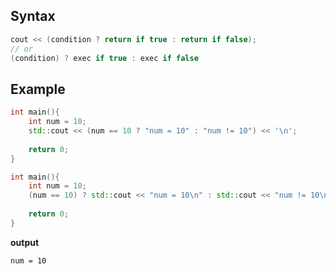 ## Syntax
```cpp
cout << (condition ? return if true : return if false);
// or 
(condition) ? exec if true : exec if false
```

## Example
```cpp
int main(){
	int num = 10;
	std::cout << (num == 10 ? "num = 10" : "num != 10") << '\n';
	
	return 0;
}
```

```cpp
int main(){
	int num = 10;
	(num == 10) ? std::cout << "num = 10\n" : std::cout << "num != 10\n");
	
	return 0;
}
```
**output**
```txt
num = 10
```
